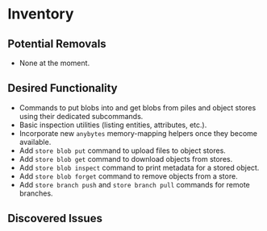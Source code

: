 # Inventory

## Potential Removals
- None at the moment.
## Desired Functionality
- Commands to put blobs into and get blobs from piles and object stores using
  their dedicated subcommands.
- Basic inspection utilities (listing entities, attributes, etc.).
- Incorporate new `anybytes` memory-mapping helpers once they become
  available.
- Add `store blob put` command to upload files to object stores.
- Add `store blob get` command to download objects from stores.
- Add `store blob inspect` command to print metadata for a stored object.
- Add `store blob forget` command to remove objects from a store.
- Add `store branch push` and `store branch pull` commands for remote branches.

## Discovered Issues
